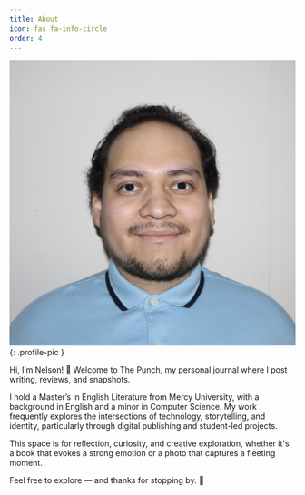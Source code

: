 ```yaml
---
title: About
icon: fas fa-info-circle
order: 4
---
```


<style>
.profile-pic {
  border-radius: 50%;
  width: 200px;
  height: 200px;
  object-fit: cover;
  display: block;
  margin: 0 auto;
}
</style>

![Nelson Orellana](/assets/img/NelPFP.JPG){: .profile-pic }

Hi, I’m Nelson! 👋
Welcome to The Punch, my personal journal where I post writing, reviews, and snapshots.

I hold a Master’s in English Literature from Mercy University, with a background in English and a minor in Computer Science. My work frequently explores the intersections of technology, storytelling, and identity, particularly through digital publishing and student-led projects.

This space is for reflection, curiosity, and creative exploration, whether it's a book that evokes a strong emotion or a photo that captures a fleeting moment.

Feel free to explore — and thanks for stopping by. 🌱
